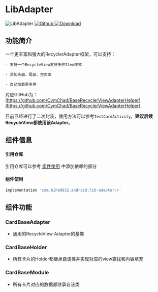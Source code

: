 # LibAdapter

![LibAdapter](https://img.shields.io/badge/AndroidAppFactory-LibAdapter-brightgreen)
[ ![Github](https://img.shields.io/badge/Github-LibAdapter-brightgreen?style=social) ](https://github.com/bihe0832/AndroidAppFactory/tree/master/LibAdapter)
[ ![Download](https://api.bintray.com/packages/bihe0832/android/lib-adapter/images/download.svg) ](https://bintray.com/bihe0832/android/lib-adapter/_latestVersion)

## 功能简介
一个更丰富和强大的RecyclerAdapter框架，可以支持：
	
	- 支持一个RecycleView支持多种Item样式
	
	- 添加头部、尾部、空页面
	
	- 自动加载更多等
	
对应GitHub为：[https://github.com/CymChad/BaseRecyclerViewAdapterHelper](https://github.com/CymChad/BaseRecyclerViewAdapterHelper)

目前已经进行了二次封装，使用方法可以参考`TestCardActivity`。**建议后续RecycleView都使用该Adapter**。

## 组件信息

#### 引用仓库

引用仓库可以参考 [组件使用](./../start.md) 中添加依赖的部分

#### 组件使用

```groovy
implementation 'com.bihe0832.android:lib-adapter:+'
```

## 组件功能

### CardBaseAdapter

- 通用的RecycleView Adapter的基类

### CardBaseHolder

-  所有卡片的Holder都继承自该类并实现对应的view查找和内容填充

### CardBaseModule

- 所有卡片对应的数据都继承自该类